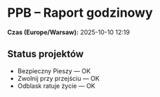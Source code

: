 # PPB – Raport godzinowy
**Czas (Europe/Warsaw):** 2025-10-10 12:19

## Status projektów
- Bezpieczny Pieszy — OK
- Zwolnij przy przejściu — OK
- Odblask ratuje życie — OK

